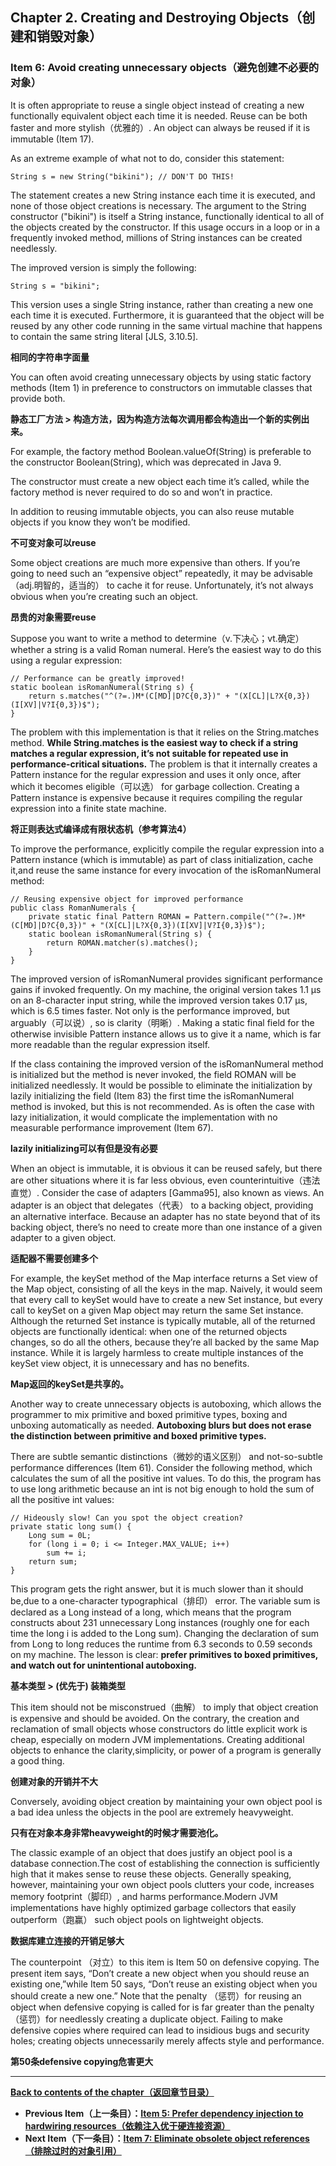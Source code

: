 ## Chapter 2. Creating and Destroying Objects（创建和销毁对象）

### Item 6: Avoid creating unnecessary objects（避免创建不必要的对象）

It is often appropriate to reuse a single object instead of creating a new functionally equivalent object each time it is needed. Reuse can be both faster and more stylish（优雅的）. An object can always be reused if it is immutable (Item 17).

As an extreme example of what not to do, consider this statement:

```
String s = new String("bikini"); // DON'T DO THIS!
```

The statement creates a new String instance each time it is executed, and none of those object creations is necessary. The argument to the String constructor ("bikini") is itself a String instance, functionally identical to all of the objects created by the constructor. If this usage occurs in a loop or in a frequently invoked method, millions of String instances can be created needlessly.

The improved version is simply the following:

```
String s = "bikini";
```

This version uses a single String instance, rather than creating a new one each time it is executed. Furthermore, it is guaranteed that the object will be reused by any other code running in the same virtual machine that happens to contain the same string literal [JLS, 3.10.5].

**相同的字符串字面量**

You can often avoid creating unnecessary objects by using static factory methods (Item 1) in preference to constructors on immutable classes that provide both. 

**静态工厂方法 > 构造方法，因为构造方法每次调用都会构造出一个新的实例出来。**

For example, the factory method Boolean.valueOf(String) is preferable to the constructor Boolean(String), which was deprecated in Java 9. 

The constructor must create a new object each time it’s called, while the factory method is never required to do so and won’t in practice. 

In addition to reusing immutable objects, you can also reuse mutable objects if you know they won’t be modified.

**不可变对象可以reuse**

Some object creations are much more expensive than others. If you’re going to need such an “expensive object” repeatedly, it may be advisable（adj.明智的，适当的） to cache it for reuse. Unfortunately, it’s not always obvious when you’re creating such an object. 

**昂贵的对象需要reuse**

Suppose you want to write a method to determine（v.下决心；vt.确定） whether a string is a valid Roman numeral. Here’s the easiest way to do this using a regular expression:

```
// Performance can be greatly improved!
static boolean isRomanNumeral(String s) {
    return s.matches("^(?=.)M*(C[MD]|D?C{0,3})" + "(X[CL]|L?X{0,3})(I[XV]|V?I{0,3})$");
}
```

The problem with this implementation is that it relies on the String.matches method. **While String.matches is the easiest way to check if a string matches a regular expression, it’s not suitable for repeated use in performance-critical situations.** The problem is that it internally creates a Pattern instance for the regular expression and uses it only once, after which it becomes eligible（可以选） for garbage collection. Creating a Pattern instance is expensive because it requires compiling the regular expression into a finite state machine.

**将正则表达式编译成有限状态机（参考算法4）**

To improve the performance, explicitly compile the regular expression into a Pattern instance (which is immutable) as part of class initialization, cache it,and reuse the same instance for every invocation of the isRomanNumeral method:

```
// Reusing expensive object for improved performance
public class RomanNumerals {
    private static final Pattern ROMAN = Pattern.compile("^(?=.)M*(C[MD]|D?C{0,3})" + "(X[CL]|L?X{0,3})(I[XV]|V?I{0,3})$");
    static boolean isRomanNumeral(String s) {
        return ROMAN.matcher(s).matches();
    }
}
```

The improved version of isRomanNumeral provides significant performance gains if invoked frequently. On my machine, the original version takes 1.1 μs on an 8-character input string, while the improved version takes 0.17 μs, which is 6.5 times faster. Not only is the performance improved, but arguably（可以说）, so is clarity（明晰）. Making a static final field for the otherwise invisible Pattern instance allows us to give it a name, which is far more readable than the regular expression itself.

If the class containing the improved version of the isRomanNumeral method is initialized but the method is never invoked, the field ROMAN will be initialized needlessly. It would be possible to eliminate the initialization by lazily initializing the field (Item 83) the first time the isRomanNumeral method is invoked, but this is not recommended. As is often the case with lazy initialization, it would complicate the implementation with no measurable performance improvement (Item 67).

**lazily initializing可以有但是没有必要**

When an object is immutable, it is obvious it can be reused safely, but there are other situations where it is far less obvious, even counterintuitive（违法直觉）. Consider the case of adapters [Gamma95], also known as views. An adapter is an object that delegates（代表） to a backing object, providing an alternative interface. Because an adapter has no state beyond that of its backing object, there’s no need to create more than one instance of a given adapter to a given object.

**适配器不需要创建多个**

For example, the keySet method of the Map interface returns a Set view of the Map object, consisting of all the keys in the map. Naively, it would seem that every call to keySet would have to create a new Set instance, but every call to keySet on a given Map object may return the same Set instance. Although the returned Set instance is typically mutable, all of the returned objects are functionally identical: when one of the returned objects changes, so do all the others, because they’re all backed by the same Map instance. While it is largely harmless to create multiple instances of the keySet view object, it is unnecessary and has no benefits.

**Map返回的keySet是共享的。**

Another way to create unnecessary objects is autoboxing, which allows the programmer to mix primitive and boxed primitive types, boxing and unboxing automatically as needed. **Autoboxing blurs but does not erase the distinction between primitive and boxed primitive types.** 

There are subtle semantic distinctions（微妙的语义区别） and not-so-subtle performance differences (Item 61). Consider the following method, which calculates the sum of all the positive int values. To do this, the program has to use long arithmetic because an int is not big enough to hold the sum of all the positive int values:

```
// Hideously slow! Can you spot the object creation?
private static long sum() {
    Long sum = 0L;
    for (long i = 0; i <= Integer.MAX_VALUE; i++)
        sum += i;
    return sum;
}
```

This program gets the right answer, but it is much slower than it should be,due to a one-character typographical（排印） error. The variable sum is declared as a Long instead of a long, which means that the program constructs about 231 unnecessary Long instances (roughly one for each time the long i is added to the Long sum). Changing the declaration of sum from Long to long reduces the runtime from 6.3 seconds to 0.59 seconds on my machine. The lesson is clear: **prefer primitives to boxed primitives, and watch out for unintentional autoboxing.**

**基本类型 > (优先于) 装箱类型**

This item should not be misconstrued（曲解） to imply that object creation is expensive and should be avoided. On the contrary, the creation and reclamation of small objects whose constructors do little explicit work is cheap, especially on modern JVM implementations. Creating additional objects to enhance the clarity,simplicity, or power of a program is generally a good thing.

**创建对象的开销并不大**

Conversely, avoiding object creation by maintaining your own object pool is a bad idea unless the objects in the pool are extremely heavyweight. 

**只有在对象本身非常heavyweight的时候才需要池化。**

The classic example of an object that does justify an object pool is a database connection.The cost of establishing the connection is sufficiently high that it makes sense to reuse these objects. Generally speaking, however, maintaining your own object pools clutters your code, increases memory footprint（脚印）, and harms performance.Modern JVM implementations have highly optimized garbage collectors that easily outperform（跑赢） such object pools on lightweight objects.

**数据库建立连接的开销足够大**

The counterpoint （对立）to this item is Item 50 on defensive copying. The present item says, “Don’t create a new object when you should reuse an existing one,”while Item 50 says, “Don’t reuse an existing object when you should create a new one.” Note that the penalty （惩罚）for reusing an object when defensive copying is called for is far greater than the penalty （惩罚）for needlessly creating a duplicate object. Failing to make defensive copies where required can lead to insidious bugs and security holes; creating objects unnecessarily merely affects style and performance.

**第50条defensive copying危害更大**

---
**[Back to contents of the chapter（返回章节目录）](https://github.com/clxering/Effective-Java-3rd-edition-Chinese-English-bilingual/blob/master/Chapter-2/Chapter-2-Introduction.md)**
- **Previous Item（上一条目）：[Item 5: Prefer dependency injection to hardwiring resources（依赖注入优于硬连接资源）](https://github.com/clxering/Effective-Java-3rd-edition-Chinese-English-bilingual/blob/master/Chapter-2/Chapter-2-Item-5-Prefer-dependency-injection-to-hardwiring-resources.md)**
- **Next Item（下一条目）：[Item 7: Eliminate obsolete object references（排除过时的对象引用）](https://github.com/clxering/Effective-Java-3rd-edition-Chinese-English-bilingual/blob/master/Chapter-2/Chapter-2-Item-7-Eliminate-obsolete-object-references.md)**
